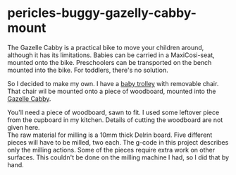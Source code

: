 # pericles-buggy-gazelly-cabby-mount

The Gazelle Cabby is a practical bike to move your children around, although it has its limitations.  Babies can be carried in a MaxiCosi-seat, mounted onto the bike.  Preschoolers can be transported on the bench mounted into the bike.  For toddlers, there's no solution.  

So I decided to make my own.  I have a [baby trolley](http://www.pericles.be/nl/producten/4124166510793/ik-wandel/wandelwagens-urban/ww-urban-forest-steel) with removable chair.  That chair wil be mounted onto a piece of woodboard, mounted into the [Gazelle Cabby](https://www.gazellebikes.com/usa/bikes/cabby-c7).   

You'll need a piece of woodboard, sawn to fit.  I used some leftover piece from the cupboard in my kitchen.  Details of cutting the woodboard are not given here.  
The raw material for milling is a 10mm thick Delrin board.  Five different pieces will have to be milled, two each.
The g-code in this project describes only the milling actions.  Some of the pieces require extra work on other surfaces.  This couldn't be done on the milling machine I had, so I did that by hand.
